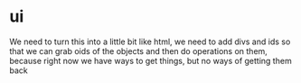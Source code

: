 # ui
We need to turn this into a little bit like html, we need to add divs and ids so that we can grab oids of the objects and then do operations on them, because right now we have ways to get things, but no ways of getting them back
